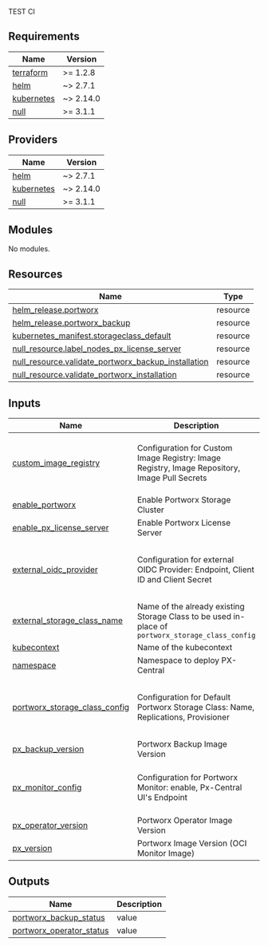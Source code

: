TEST CI
## Requirements

| Name | Version |
|------|---------|
| <a name="requirement_terraform"></a> [terraform](#requirement\_terraform) | >= 1.2.8 |
| <a name="requirement_helm"></a> [helm](#requirement\_helm) | ~> 2.7.1 |
| <a name="requirement_kubernetes"></a> [kubernetes](#requirement\_kubernetes) | ~> 2.14.0 |
| <a name="requirement_null"></a> [null](#requirement\_null) | >= 3.1.1 |

## Providers

| Name | Version |
|------|---------|
| <a name="provider_helm"></a> [helm](#provider\_helm) | ~> 2.7.1 |
| <a name="provider_kubernetes"></a> [kubernetes](#provider\_kubernetes) | ~> 2.14.0 |
| <a name="provider_null"></a> [null](#provider\_null) | >= 3.1.1 |

## Modules

No modules.

## Resources

| Name | Type |
|------|------|
| [helm_release.portworx](https://registry.terraform.io/providers/hashicorp/helm/latest/docs/resources/release) | resource |
| [helm_release.portworx_backup](https://registry.terraform.io/providers/hashicorp/helm/latest/docs/resources/release) | resource |
| [kubernetes_manifest.storageclass_default](https://registry.terraform.io/providers/hashicorp/kubernetes/latest/docs/resources/manifest) | resource |
| [null_resource.label_nodes_px_license_server](https://registry.terraform.io/providers/hashicorp/null/latest/docs/resources/resource) | resource |
| [null_resource.validate_portworx_backup_installation](https://registry.terraform.io/providers/hashicorp/null/latest/docs/resources/resource) | resource |
| [null_resource.validate_portworx_installation](https://registry.terraform.io/providers/hashicorp/null/latest/docs/resources/resource) | resource |

## Inputs

| Name | Description | Type | Default | Required |
|------|-------------|------|---------|:--------:|
| <a name="input_custom_image_registry"></a> [custom\_image\_registry](#input\_custom\_image\_registry) | Configuration for Custom Image Registry: Image Registry, Image Repository, Image Pull Secrets | <pre>object({<br>    image_registry     = string<br>    image_repository   = string<br>    image_pull_secrets = list(string)<br>  })</pre> | `null` | no |
| <a name="input_enable_portworx"></a> [enable\_portworx](#input\_enable\_portworx) | Enable Portworx Storage Cluster | `bool` | `true` | no |
| <a name="input_enable_px_license_server"></a> [enable\_px\_license\_server](#input\_enable\_px\_license\_server) | Enable Portworx License Server | `bool` | `false` | no |
| <a name="input_external_oidc_provider"></a> [external\_oidc\_provider](#input\_external\_oidc\_provider) | Configuration for external OIDC Provider: Endpoint, Client ID and Client Secret | <pre>object({<br>    endpoint      = string<br>    client_id     = string<br>    client_secret = string<br>  })</pre> | `null` | no |
| <a name="input_external_storage_class_name"></a> [external\_storage\_class\_name](#input\_external\_storage\_class\_name) | Name of the already existing Storage Class to be used in-place of `portworx_storage_class_config` | `string` | `""` | no |
| <a name="input_kubecontext"></a> [kubecontext](#input\_kubecontext) | Name of the kubecontext | `string` | n/a | yes |
| <a name="input_namespace"></a> [namespace](#input\_namespace) | Namespace to deploy PX-Central | `string` | `"central"` | no |
| <a name="input_portworx_storage_class_config"></a> [portworx\_storage\_class\_config](#input\_portworx\_storage\_class\_config) | Configuration for Default Portworx Storage Class: Name, Replications, Provisioner | <pre>object({<br>    name        = string<br>    replication = number<br>    provisioner = string<br>  })</pre> | `null` | no |
| <a name="input_px_backup_version"></a> [px\_backup\_version](#input\_px\_backup\_version) | Portworx Backup Image Version | `string` | `"2.3.1"` | no |
| <a name="input_px_monitor_config"></a> [px\_monitor\_config](#input\_px\_monitor\_config) | Configuration for Portworx Monitor: enable, Px-Central UI's Endpoint | <pre>object({<br>    enable                 = bool<br>    px_central_ui_endpoint = string<br>  })</pre> | <pre>{<br>  "enable": false,<br>  "px_central_ui_endpoint": ""<br>}</pre> | no |
| <a name="input_px_operator_version"></a> [px\_operator\_version](#input\_px\_operator\_version) | Portworx Operator Image Version | `string` | `"1.10.0"` | no |
| <a name="input_px_version"></a> [px\_version](#input\_px\_version) | Portworx Image Version (OCI Monitor Image) | `string` | `"2.12.0"` | no |

## Outputs

| Name | Description |
|------|-------------|
| <a name="output_portworx_backup_status"></a> [portworx\_backup\_status](#output\_portworx\_backup\_status) | value |
| <a name="output_portworx_operator_status"></a> [portworx\_operator\_status](#output\_portworx\_operator\_status) | value |
